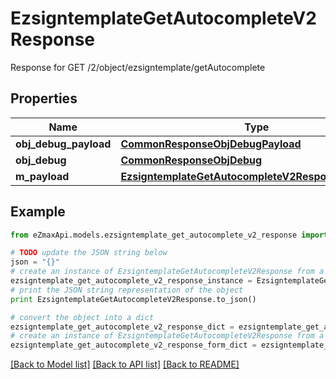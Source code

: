 # EzsigntemplateGetAutocompleteV2Response

Response for GET /2/object/ezsigntemplate/getAutocomplete

## Properties

Name | Type | Description | Notes
------------ | ------------- | ------------- | -------------
**obj_debug_payload** | [**CommonResponseObjDebugPayload**](CommonResponseObjDebugPayload.md) |  | 
**obj_debug** | [**CommonResponseObjDebug**](CommonResponseObjDebug.md) |  | [optional] 
**m_payload** | [**EzsigntemplateGetAutocompleteV2ResponseMPayload**](EzsigntemplateGetAutocompleteV2ResponseMPayload.md) |  | 

## Example

```python
from eZmaxApi.models.ezsigntemplate_get_autocomplete_v2_response import EzsigntemplateGetAutocompleteV2Response

# TODO update the JSON string below
json = "{}"
# create an instance of EzsigntemplateGetAutocompleteV2Response from a JSON string
ezsigntemplate_get_autocomplete_v2_response_instance = EzsigntemplateGetAutocompleteV2Response.from_json(json)
# print the JSON string representation of the object
print EzsigntemplateGetAutocompleteV2Response.to_json()

# convert the object into a dict
ezsigntemplate_get_autocomplete_v2_response_dict = ezsigntemplate_get_autocomplete_v2_response_instance.to_dict()
# create an instance of EzsigntemplateGetAutocompleteV2Response from a dict
ezsigntemplate_get_autocomplete_v2_response_form_dict = ezsigntemplate_get_autocomplete_v2_response.from_dict(ezsigntemplate_get_autocomplete_v2_response_dict)
```
[[Back to Model list]](../README.md#documentation-for-models) [[Back to API list]](../README.md#documentation-for-api-endpoints) [[Back to README]](../README.md)


